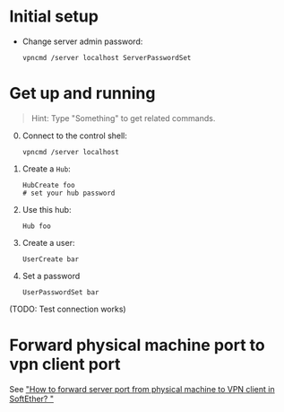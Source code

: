 # Initial setup

* Change server admin password: 

      vpncmd /server localhost ServerPasswordSet

# Get up and running 

> Hint: Type "Something<ENTER>" to get related commands.

0. Connect to the control shell:

       vpncmd /server localhost

1. Create a `Hub`:

       HubCreate foo
       # set your hub password 

2. Use this hub: 

       Hub foo

3. Create a user:
    
       UserCreate bar

4. Set a password

       UserPasswordSet bar

(TODO: Test connection works)

# Forward physical machine port to vpn client port

See ["How to forward server port from physical machine to VPN client in SoftEther?
"](https://superuser.com/q/1408862/187576)

